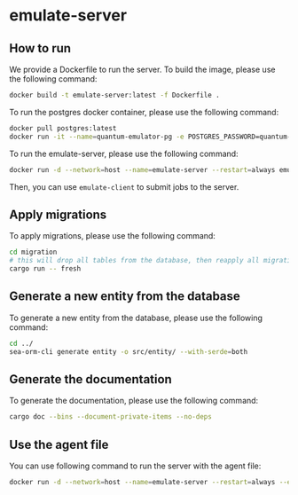 # emulate-server

## How to run

We provide a Dockerfile to run the server. To build the image, please use the following command:

```bash
docker build -t emulate-server:latest -f Dockerfile .
```

To run the postgres docker container, please use the following command:

```bash
docker pull postgres:latest
docker run -it --name=quantum-emulator-pg -e POSTGRES_PASSWORD=quantum-emulator -e POSTGRES_USER=quantum-emulator -e POSTGRES_DB=quantum-emulator -p 5433:5432 --restart always -v pg-data:/var/lib/postgresql/data postgres:latest
```

To run the emulate-server, please use the following command:

```bash
docker run -d --network=host --name=emulate-server --restart=always emulate-server:latest
```

Then, you can use `emulate-client` to submit jobs to the server.

## Apply migrations

To apply migrations, please use the following command:

```bash
cd migration
# this will drop all tables from the database, then reapply all migrations
cargo run -- fresh
```

## Generate a new entity from the database

To generate a new entity from the database, please use the following command:

```bash
cd ../
sea-orm-cli generate entity -o src/entity/ --with-serde=both
```

## Generate the documentation

To generate the documentation, please use the following command:

```bash
cargo doc --bins --document-private-items --no-deps
```

## Use the agent file

You can use following command to run the server with the agent file:

```bash
docker run -d --network=host --name=emulate-server --restart=always --env AGENT_FILE=/agent.json -v /path/to/agent/file:/agent.json emulate-server:latest
```
